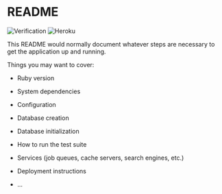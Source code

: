 # README

![Verification](https://github.com/jfgilmore/bagukira-backend/workflows/Verification/badge.svg?branch=master&event=status)
![Heroku](http://heroku-badge.herokuapp.com/?app=bagukira&root=index.html)

This README would normally document whatever steps are necessary to get the
application up and running.

Things you may want to cover:

- Ruby version

- System dependencies

- Configuration

- Database creation

- Database initialization

- How to run the test suite

- Services (job queues, cache servers, search engines, etc.)

- Deployment instructions

- ...
